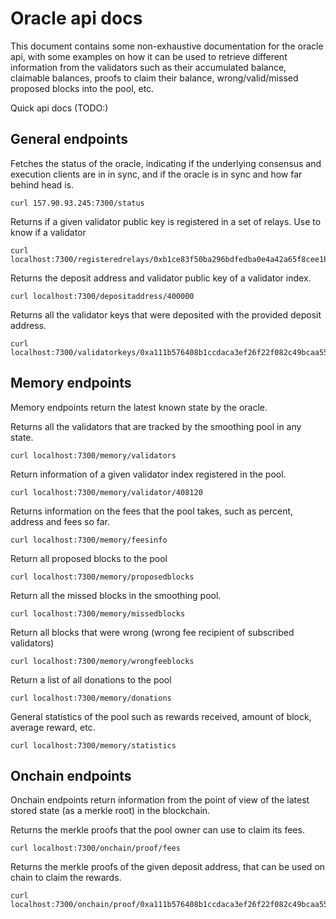 # Oracle api docs

This document contains some non-exhaustive documentation for the oracle api, with some examples on how it can be used to retrieve different information from the validators such as their accumulated balance, claimable balances, proofs to claim their balance, wrong/valid/missed proposed blocks into the pool, etc.


Quick api docs (TODO:)

## General endpoints

Fetches the status of the oracle, indicating if the underlying consensus and execution clients are in in sync, and if the oracle is in sync and how far behind head is.

```
curl 157.90.93.245:7300/status
```

Returns if a given validator public key is registered in a set of relays. Use to know if a validator
```
curl localhost:7300/registeredrelays/0xb1ce83f50ba296bdfedba0e4a42a65f8cee1bdeb2ba78aaa61b452141684930406412bbef6c0f65b4121f8fc82dbb6ba
```

Returns the deposit address and validator public key of a validator index.
```
curl localhost:7300/depositaddress/400000
```

Returns all the validator keys that were deposited with the provided deposit address.
```
curl localhost:7300/validatorkeys/0xa111b576408b1ccdaca3ef26f22f082c49bcaa55
```

## Memory endpoints

Memory endpoints return the latest known state by the oracle.


Returns all the validators that are tracked by the smoothing pool in any state.
```
curl localhost:7300/memory/validators
```

Return information of a given validator index registered in the pool.

```
curl localhost:7300/memory/validator/408120
```

Returns information on the fees that the pool takes, such as percent, address and fees so far.

```
curl localhost:7300/memory/feesinfo
```

Return all proposed blocks to the pool

```
curl localhost:7300/memory/proposedblocks
```

Return all the missed blocks in the smoothing pool.
```
curl localhost:7300/memory/missedblocks
```

Return all blocks that were wrong (wrong fee recipient of subscribed validators)
```
curl localhost:7300/memory/wrongfeeblocks
```

Return a list of all donations to the pool
```
curl localhost:7300/memory/donations
```

General statistics of the pool such as rewards received, amount of block, average reward, etc.
```
curl localhost:7300/memory/statistics
```

## Onchain endpoints

Onchain endpoints return information from the point of view of the latest stored state (as a merkle root) in the blockchain.

Returns the merkle proofs that the pool owner can use to claim its fees.

```
curl localhost:7300/onchain/proof/fees
```

Returns the merkle proofs of the given deposit address, that can be used on chain to claim the rewards.

```
curl localhost:7300/onchain/proof/0xa111b576408b1ccdaca3ef26f22f082c49bcaa55
```
